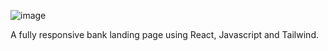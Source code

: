 ![image](https://github.com/YewKheng/Bank-Landing-Page/assets/144677450/86726fb6-c3a0-4825-89af-354499d1dfd0)

A fully responsive bank landing page using React, Javascript and Tailwind.

